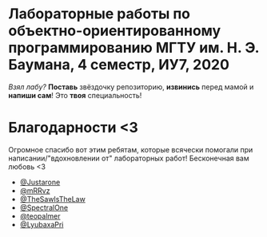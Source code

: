 # Лабораторные работы по объектно-ориентированному программированию МГТУ им. Н. Э. Баумана, 4 семестр, ИУ7, 2020
*Взял лабу?* **Поставь** звёздочку репозиторию, **извинись** перед мамой и **напиши сам**! Это **твоя** специальность!

# Благодарности <3

Огромное спасибо вот этим ребятам, которые всячески помогали при написании/"вдохновлении от" лабораторных работ! 
Бесконечная вам любовь <3

* [@Justarone](https://github.com/justarone)
* [@mRRvz](https://github.com/mrrvz)
* [@TheSawIsTheLaw](https://github.com/thesawisthelaw)
* [@SpectralOne](https://github.com/spectralone)
* [@teopalmer](https://github.com/teopalmer)
* [@LyubaxaPri](https://github.com/lyubaxapro)